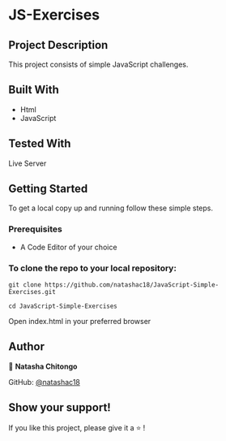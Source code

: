 # JS-Exercises

## Project Description 

This project consists of simple JavaScript challenges.

## Built With

- Html
- JavaScript

## Tested With

Live Server

## Getting Started

To get a local copy up and running follow these simple steps.
### Prerequisites
- A Code Editor of your choice

### To clone the repo to your local repository:
`git clone https://github.com/natashac18/JavaScript-Simple-Exercises.git`

`cd JavaScript-Simple-Exercises`

Open index.html in your preferred browser

## Author

:bust_in_silhouette: **Natasha Chitongo** 

GitHub: [@natashac18](https://github.com/natashac18)

## Show your support! 

If you like this project, please give it a :star: !

